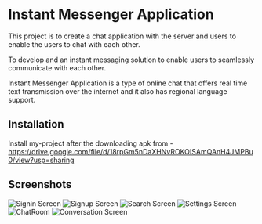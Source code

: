 
# Instant Messenger Application

This project is to create a chat application with the server and users to enable the users to chat with each other.

To develop and an instant messaging solution to enable users to seamlessly communicate with each other.

Instant Messenger Application is a type of online chat that offers real time text transmission over the internet and it also has regional language support.



## Installation 

Install my-project after the downloading apk from - https://drive.google.com/file/d/18rpGm5nDaXHNvROKOISAmQAnH4JMPBu0/view?usp=sharing


    
## Screenshots

![Signin Screen](https://drive.google.com/file/d/1SNbEP9_O7ptctM59i5BjDZHvalQ4ti1p/view?usp=sharing)
![Signup Screen](https://drive.google.com/file/d/1dGkRkzlrvuuKrONsBpe3ToTD4VkhiHt_/view?usp=sharing)
![Search Screen](https://drive.google.com/file/d/1PEgJ7eCYV8DuAtAj_n7Qa2GlT3Wj2WXy/view?usp=sharing)
![Settings Screen](https://drive.google.com/file/d/1pE_S50paVK6Pi-tiK_DQy3rvKrFkNYcA/view?usp=sharing)
![ChatRoom](https://drive.google.com/file/d/1qIdAQbJuFUQK8CVJ6YcHT_4_InvEdb9x/view?usp=sharing)
![Conversation Screen](https://drive.google.com/file/d/1b6mO2DKRADqaldRK2kFNmP3-QaVwWlGC/view?usp=sharing)
